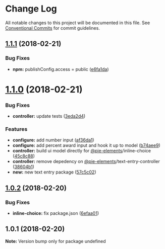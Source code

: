 # Change Log

All notable changes to this project will be documented in this file.
See [Conventional Commits](https://conventionalcommits.org) for commit guidelines.

<a name="1.1.1"></a>
## [1.1.1](https://github.com/corespring/corespring-pie/compare/v1.1.0...v1.1.1) (2018-02-21)


### Bug Fixes

* **npm:** publishConfig.access = public ([e6fa1da](https://github.com/corespring/corespring-pie/commit/e6fa1da))




<a name="1.1.0"></a>
# [1.1.0](https://github.com/corespring/corespring-pie/compare/v1.0.2...v1.1.0) (2018-02-21)


### Bug Fixes

* **controller:** update tests ([3eda2d4](https://github.com/corespring/corespring-pie/commit/3eda2d4))


### Features

* **configure:** add number input ([af36da1](https://github.com/corespring/corespring-pie/commit/af36da1))
* **configure:** add percent award input and hook it up to model ([b74aee9](https://github.com/corespring/corespring-pie/commit/b74aee9))
* **controller:** build ui model directly for [@pie-elements](https://github.com/pie-elements)/inline-choice ([45c8c88](https://github.com/corespring/corespring-pie/commit/45c8c88))
* **controller:** remove depedency on [@pie-elements](https://github.com/pie-elements)/text-entry-controller ([38604b1](https://github.com/corespring/corespring-pie/commit/38604b1))
* **new:** new text entry package ([57c5c02](https://github.com/corespring/corespring-pie/commit/57c5c02))




<a name="1.0.2"></a>
## [1.0.2](https://github.com/corespring/corespring-pie/compare/v1.0.1...v1.0.2) (2018-02-20)


### Bug Fixes

* **inline-choice:** fix package.json ([6efaa01](https://github.com/corespring/corespring-pie/commit/6efaa01))




<a name="1.0.1"></a>
## 1.0.1 (2018-02-20)




**Note:** Version bump only for package undefined
